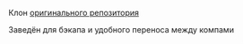 Клон [оригинального репозитория](https://github.com/pvvx/esp8266web)

Заведён для бэкапа и удобного переноса между компами
